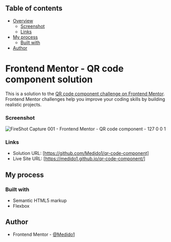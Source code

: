 ## Table of contents

- [Overview](#overview)
  - [Screenshot](#screenshot)
  - [Links](#links)
- [My process](#my-process)
  - [Built with](#built-with)
- [Author](#author)

# Frontend Mentor - QR code component solution
This is a solution to the [QR code component challenge on Frontend Mentor](https://www.frontendmentor.io/challenges/qr-code-component-iux_sIO_H). Frontend Mentor challenges help you improve your coding skills by building realistic projects. 

### Screenshot

![FireShot Capture 001 - Frontend Mentor - QR code component - 127 0 0 1](https://user-images.githubusercontent.com/87072191/221565888-f0cb7e42-0815-461c-95a1-1fecea3b18fd.png)

### Links

- Solution URL: [https://github.com/Medido1/qr-code-component]
- Live Site URL: [https://medido1.github.io/qr-code-component/]

## My process

### Built with

- Semantic HTML5 markup
- Flexbox

## Author

- Frontend Mentor - [@Medido1](https://www.frontendmentor.io/profile/Medido1)

